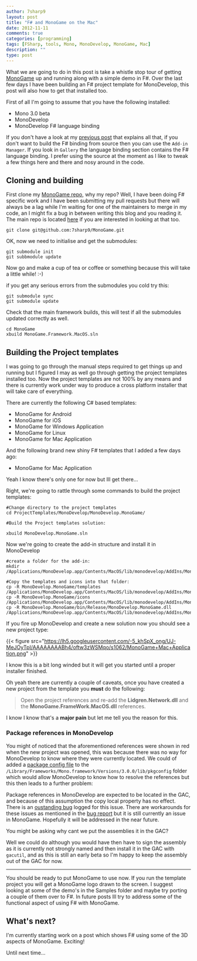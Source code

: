 ```yaml
---
author: 7sharp9
layout: post
title: "F# and MonoGame on the Mac"
date: 2012-11-11
comments: true
categories: [programming]
tags: [FSharp, tools, Mono, MonoDevelop, MonoGame, Mac]
description: ""
type: post
---
```

What we are going to do in this post is take a whistle stop tour of getting [MonoGame][0] up and running along with a 
simple demo in F#.  Over the last few days I have been building an F# project template for MonoDevelop, this post will 
also how to get that installed too.  <!-- more -->

First of all I'm going to assume that you have the following installed:

*   Mono 3.0 beta
*   MonoDevelop 
*   MonoDevelop F# language binding

If you don't have a look at my [previous post][1] that explains all that, if you don't want to build the F# binding from source 
then you can use the `Add-in Manager`.  If you look in `Gallery` the language binding section contains the F# language 
binding.  I prefer using the source at the moment as I like to tweak a few things here and there and nosy around in the code.  

## Cloning and building
First clone my [MonoGame repo][2], why my repo?  Well, I have been doing F# specific work and I have been submitting my 
pull requests but there will always be a lag while I'm waiting for one of the maintainers to merge in my code, an I might 
fix a bug in between writing this blog and you reading it.  The main repo is located [here][3] if you are interested in 
looking at that too.  

```
git clone git@github.com:7sharp9/MonoGame.git
```

OK, now we need to initialise and get the submodules:

```
git submodule init
git subbmodule update
```

Now go and make a cup of tea or coffee or something because this will take a little while! :-)

if you get any serious errors from the submodules you cold try this:

```
git submodule sync
git submodule update
```

Check that the main framework builds, this will test if all the submodules updated correctly as well.  

```
cd MonoGame
xbuild MonoGame.Framework.MacOS.sln
```

## Building the Project templates

I was going to go through the manual steps required to get things up and running but I figured I may as well go through 
getting the project templates installed too.  Now the project templates are not 100% by any means and there is currently 
work under way to produce a cross platform installer that will take care of everything.  

There are currently the following C# based templates:

*   MonoGame for Android
*   MonoGame for iOS
*   MonoGame for Windows Application
*   MonoGame for Linux
*   MonoGame for Mac Application

And the following brand new shiny F# templates that I added a few days ago:

*   MonoGame for Mac Application

Yeah I know there's only one for now but Ill get there...  

Right, we're going to rattle through some commands to build the project templates:

```
#Change directory to the project templates
cd ProjectTemplates/MonoDevelop/MonoDevelop.MonoGame/

#Build the Project templates solution:

xbuild MonoDevelop.MonoGame.sln 
```

Now we're going to create the add-in structure and install it in MonoDevelop

```
#create a folder for the add-in:
mkdir /Applications/MonoDevelop.app/Contents/MacOS/lib/monodevelop/AddIns/MonoDevelop.MonoGame

#Copy the templates and icons into that folder:
cp -R MonoDevelop.MonoGame/templates /Applications/MonoDevelop.app/Contents/MacOS/lib/monodevelop/AddIns/MonoDevelop.MonoGame
cp -R MonoDevelop.MonoGame/icons /Applications/MonoDevelop.app/Contents/MacOS/lib/monodevelop/AddIns/MonoDevelop.MonoGame
cp -R MonoDevelop.MonoGame/bin/Release/MonoDevelop.MonoGame.dll /Applications/MonoDevelop.app/Contents/MacOS/lib/monodevelop/AddIns/MonoDevelop.MonoGame
```

If you fire up MonoDevelop and create a new solution now you should see a new project type:

{{< figure src="https://lh5.googleusercontent.com/-5_khSpX_ong/UJ-MeJOyTpI/AAAAAAAABh4/oftw3zWSMqo/s1062/MonoGame+Mac+Application.png" >}}

I know this is a bit long winded but it will get you started until a proper installer finished.

Oh yeah there are currently a couple of caveats, once you have created a new project from the template you **must** do 
the following:  

>   Open the project references and re-add the **Lidgren.Network.dll** and the **MonoGame.FrameWork.MacOS.dll** references.  

I know I know that's a **major pain** but let me tell you the reason for this.  

### Package references in MonoDevelop

You might of noticed that the aforementioned references were shown in red when the new project was opened, this was 
because there was no way for MonoDevelop to know where they were currently located.  We could of added a 
[package config file][5] to the `/Library/Frameworks/Mono.framework/Versions/3.0.0/lib/pkgconfig` folder which would 
allow MonoDevelop to know how to resolve the references but this then leads to a further problem:

Package references in MonoDevelop are expected to be located in the GAC, and because of this assumption the copy local property has no 
effect.  There is an [oustanding bug][4] logged for this issue.  There are workarounds for these issues as mentioned in 
the [bug report][4] but it is still currently an issue in MonoGame.  Hopefully it will be addressed in the near future.  

You might be asking why cant we put the assemblies it in the GAC?  

Well we could do although you would have then have to sign the assembly as it is currently not strongly named and then 
install it in the GAC with `gacutil`, and as this is still an early beta so I'm happy to keep the assembly out of the GAC for now.  

- - - 
You should be ready to put MonoGame to use now.  If you run the template project you will get a MonoGame logo drawn to 
the screen.  I suggest looking at some of the demo's in the Samples folder and maybe try porting a couple of them over 
to F#.  In future posts Ill try to address some of the functional aspect of using F# with MonoGame.  

## What's next?
I'm currently starting work on a post which shows F# using some of the 3D aspects of MonoGame.  Exciting!

Until next time...

[0]: http://www.monogame.net
[1]: http://7sharpnine.com/posts/Fsharp-3-in-the-Mac-and-Mono-World/
[2]: https://github.com/7sharp9/MonoGame
[3]: https://github.com/mono/MonoGame
[4]: https://bugzilla.xamarin.com/show_bug.cgi?id=4030
[5]: http://en.wikipedia.org/wiki/Pkg-config
